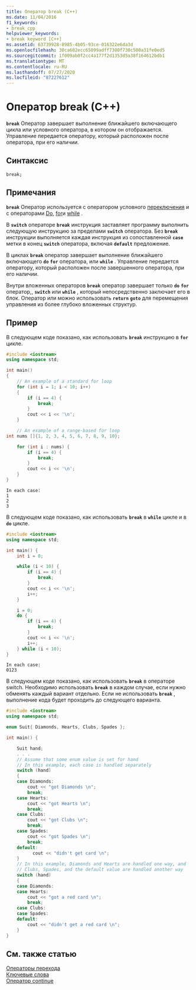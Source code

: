 ```yaml
---
title: Оператор break (C++)
ms.date: 11/04/2016
f1_keywords:
- break_cpp
helpviewer_keywords:
- break keyword [C++]
ms.assetid: 63739928-8985-4b05-93ce-016322e6da3d
ms.openlocfilehash: 30ca602ecc65099adff7300f730c500a31fe0ed5
ms.sourcegitcommit: 1f009ab0f2cc4a177f2d1353d5a38f164612bdb1
ms.translationtype: MT
ms.contentlocale: ru-RU
ms.lasthandoff: 07/27/2020
ms.locfileid: "87227612"
---
```

# <a name="break-statement-c"></a>Оператор break (C++)

**`break`** Оператор завершает выполнение ближайшего включающего цикла или условного оператора, в котором он отображается. Управление передается оператору, который расположен после оператора, при его наличии.

## <a name="syntax"></a>Синтаксис

```
break;
```

## <a name="remarks"></a>Примечания

**`break`** Оператор используется с оператором условного [переключения](../cpp/switch-statement-cpp.md) и с операторами [Do](../cpp/do-while-statement-cpp.md), [for](../cpp/for-statement-cpp.md)и [while](../cpp/while-statement-cpp.md) .

В **`switch`** операторе **`break`** инструкция заставляет программу выполнить следующую инструкцию за пределами **`switch`** оператора. Без **`break`** инструкции выполняется каждая инструкция из сопоставленной **`case`** метки в конец **`switch`** оператора, включая **`default`** предложение.

В циклах **`break`** оператор завершает выполнение ближайшего включающего **`do`** **`for`** оператора, или **`while`** . Управление передается оператору, который расположен после завершенного оператора, при его наличии.

Внутри вложенных операторов **`break`** оператор завершает только **`do`** **`for`** оператор,, **`switch`** или **`while`** , который непосредственно заключает его в блок. Оператор или можно использовать **`return`** **`goto`** для перемещения управления из более глубоко вложенных структур.

## <a name="example"></a>Пример

В следующем коде показано, как использовать **`break`** инструкцию в **`for`** цикле.

```cpp
#include <iostream>
using namespace std;

int main()
{
    // An example of a standard for loop
    for (int i = 1; i < 10; i++)
    {
        if (i == 4) {
            break;
        }
        cout << i << '\n';
    }

    // An example of a range-based for loop
int nums []{1, 2, 3, 4, 5, 6, 7, 8, 9, 10};

    for (int i : nums) {
        if (i == 4) {
            break;
        }
        cout << i << '\n';
    }
}
```

```Output
In each case:
1
2
3
```

В следующем коде показано, как использовать **`break`** в **`while`** цикле и в **`do`** цикле.

```cpp
#include <iostream>
using namespace std;

int main() {
    int i = 0;

    while (i < 10) {
        if (i == 4) {
            break;
        }
        cout << i << '\n';
        i++;
    }

    i = 0;
    do {
        if (i == 4) {
            break;
        }
        cout << i << '\n';
        i++;
    } while (i < 10);
}
```

```Output
In each case:
0123
```

В следующем коде показано, как использовать **`break`** в операторе switch. Необходимо использовать **`break`** в каждом случае, если нужно обменять каждый вариант отдельно. Если не использовать **`break`** , выполнение кода будет проходить до следующего варианта.

```cpp
#include <iostream>
using namespace std;

enum Suit{ Diamonds, Hearts, Clubs, Spades };

int main() {

    Suit hand;
    . . .
    // Assume that some enum value is set for hand
    // In this example, each case is handled separately
    switch (hand)
    {
    case Diamonds:
        cout << "got Diamonds \n";
        break;
    case Hearts:
        cout << "got Hearts \n";
        break;
    case Clubs:
        cout << "got Clubs \n";
        break;
    case Spades:
        cout << "got Spades \n";
        break;
    default:
          cout << "didn't get card \n";
    }
    // In this example, Diamonds and Hearts are handled one way, and
    // Clubs, Spades, and the default value are handled another way
    switch (hand)
    {
    case Diamonds:
    case Hearts:
        cout << "got a red card \n";
        break;
    case Clubs:
    case Spades:
    default:
        cout << "didn't get a red card \n";
    }
}
```

## <a name="see-also"></a>См. также статью

[Операторы перехода](../cpp/jump-statements-cpp.md)<br/>
[Ключевые слова](../cpp/keywords-cpp.md)<br/>
[Оператор continue](../cpp/continue-statement-cpp.md)
